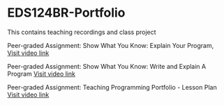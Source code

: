 # EDS124BR-Portfolio
This contains teaching recordings and class project

Peer-graded Assignment: Show What You Know: Explain Your Program, [Visit video link](https://youtu.be/j_GQcMO77HQ)

Peer-graded Assignment: Show What You Know: Write and Explain A Program [Visit video link](https://youtu.be/-te1ed-ymTY)

Peer-graded Assignment: Teaching Programming Portfolio - Lesson Plan [Visit video link](https://youtu.be/o72rDvKl5CA)
